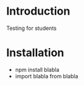 # Introduction
Testing for students

# Installation
* npm install blabla
* import blabla from blabla